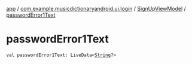 [app](../../index.md) / [com.example.musicdictionaryandroid.ui.login](../index.md) / [SignUpViewModel](index.md) / [passwordError1Text](./password-error1-text.md)

# passwordError1Text

`val passwordError1Text: LiveData<`[`String`](https://kotlinlang.org/api/latest/jvm/stdlib/kotlin/-string/index.html)`?>`